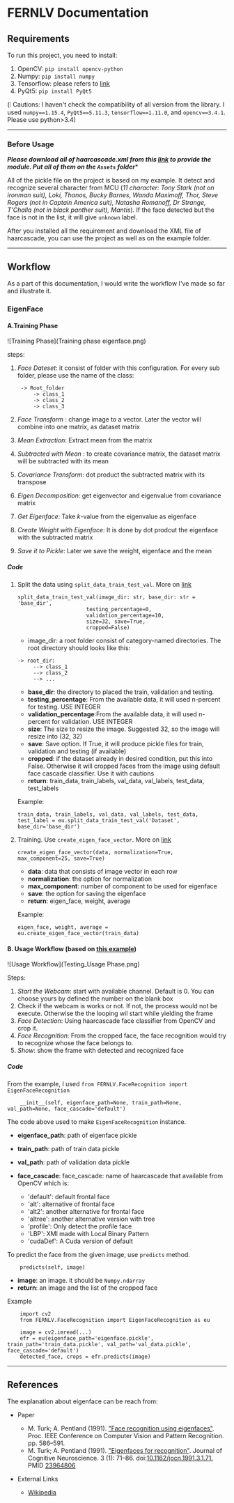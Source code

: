 # FERNLV Documentation

## Requirements
To run this project, you need to install:
1. OpenCV:  `pip install opencv-python`
2. Numpy: `pip install numpy`
3. Tensorflow: please refers to [link](https://www.tensorflow.org/install/)
4. PyQt5: `pip install PyQt5`

(:grey_exclamation: Cautions: I haven't check the compatibility of all version from the library. I used `numpy==1.15.4`, `PyQt5==5.11.3`, `tensorflow==1.11.0`, and `opencv==3.4.1`. Please use python>3.4)

---
### Before Usage
****Please download all of haarcascade*.xml from this [link](https://github.com/opencv/opencv/tree/master/data/haarcascades) to provide the module. Put all of them on the `Assets` folder****

All of the pickle file on the project is based on my example. It detect and recognize several character from MCU (_11 character: Tony Stark (not on ironman suit), Loki, Thanos, Bucky Barnes, Wanda Maximoff, Thor, Steve Rogers (not in Captain America suit), Natasha Romanoff, Dr Strange, T'Challa (not in black panther suit), Mantis_). If the face detected but the face is not in the list, it will give `unknown` label.


After you installed all the requirement and download the XML file of haarcascade, you can use the project as well as on the example folder.

---
## Workflow

 As a part of this documentation, I would write the workflow I've made so far and illustrate it.
 
 ### EigenFace
 #### A.Training Phase
 
![Training Phase](Training phase eigenface.png)


steps:
1. _Face Dateset_: it consist of folder with this configuration. For every sub folder, please use the name of the class:

        -> Root_folder
            -> class_1
            -> class_2
            -> class_3
2. _Face Transform_ : change image to a vector. Later the vector will combine into one matrix, as dataset matrix
3. _Mean Extraction_: Extract mean from the matrix
4. _Subtracted with Mean_ : to create covariance matrix, the dataset matrix will be subtracted with its mean
5. _Covariance Transform_: dot product the subtracted matrix with its transpose
6. _Eigen Decomposition_: get eigenvector and eigenvalue from covariance matrix
7. _Get Eigenface_: Take _k_-value from the eigenvalue as eigenface
8. _Create Weight with Eigenface_: It is done by dot prodcut the eigenface with the subtracted matrix
 9. _Save it to Pickle_: Later we save the weight, eigenface and the mean
 
 ##### _Code_
 1. Split the data using `split_data_train_test_val`. More on [link](https://github.com/otakbeku/FERNLV/blob/c905c1d3fca76c7394338aa2e0bcd9d0ec943a77/FERNLV/EigenUtils.py#L144)
 
        split_data_train_test_val(image_dir: str, base_dir: str = 'base_dir',
                              testing_percentage=0,
                              validation_percentage=10,
                              size=32, save=True,
                              cropped=False)
        
       - image_dir: a root folder consist of category-named directories. The root directory should looks like this:
       
        -> root_dir:
             --> class_1
             --> class_2
             --> ...
             
    - **base_dir**: the directory to placed the train, validation and testing.
    - **testing_percentage**: From the available data, it will used n-percent for testing. USE INTEGER
    - **validation_percentage**:From the available data, it will used n-percent for validation. USE INTEGER
    - **size**: The size to resize the image. Suggested 32, so the image will resize into (32, 32)
    - **save**: Save option. If True, it will produce pickle files for train, validation and testing (if available)
    - **cropped**: if the dataset already in desired condition, put this into False. Otherwise it will cropped faces
    from the image using default face cascade classifier. Use it with cautions
    - **return**: train_data, train_labels, val_data, val_labels, test_data, test_labels
    
    Example:
 
        train_data, train_labels, val_data, val_labels, test_data, test_label = eu.split_data_train_test_val('Dataset', base_dir='base_dir')
 
 2. Training. Use `create_eigen_face_vector`. More on [link](https://github.com/otakbeku/FERNLV/blob/c905c1d3fca76c7394338aa2e0bcd9d0ec943a77/FERNLV/EigenUtils.py#L296)
 
        create_eigen_face_vector(data, normalization=True, max_component=25, save=True)
    - **data**: data that consists of image vector in each row
    - **normalization**: the option for normalization
    - **max_component**: number of component to be used for eigenface
    - **save**: the option for saving the eigenface
    - **return**: eigen_face, weight, average
    
    Example:

        eigen_face, weight, average = eu.create_eigen_face_vector(train_data)
 
 #### B. Usage Workflow (based on [this example](https://github.com/otakbeku/FERNLV/blob/master/Example/MainWindow.py))
 
 ![Usage Workflow](Testing_Usage Phase.png)
 
 Steps:
 1. _Start the Webcam_: start with available channel. Default is 0. You can choose yours by defined the number on the blank box
 2. Check if the webcam is works or not. If not, the process would not be execute. Otherwise the the looping wil start while yielding the frame
 3. _Face Detection_: Using haarcascade face classifier from OpenCV and crop it.
 4. _Face Recognition_: From the cropped face, the face recognition would try to recognize whose the face belongs to.
 5. _Show_: show the frame with detected and recognized face
 
 ##### _Code_
From the example, I used `from FERNLV.FaceRecognition import EigenFaceRecognition`

        __init__(self, eigenface_path=None, train_path=None, val_path=None, face_cascade='default')

The code above used to make `EigenFaceRecognition` instance.

- **eigenface_path**: path of eigenface pickle
 - **train_path**: path of train data pickle
 - **val_path**: path of validation data pickle
 - **face_cascade**: face_cascade: name of haarcascade that available from OpenCV which is:
 
    - 'default': default frontal face
    - 'alt': alternative of frontal face
    - 'alt2': another alternative for frontal face
    - 'altree': another alternative version with tree
    - 'profile': Only detect the profile face
    - 'LBP': XMl made with Local Binary Pattern
    - 'cudaDef': A Cuda version of default 
 
To predict the face from the given image, use `predicts` method.

        predicts(self, image)
        
- **image**: an image. it should be `Numpy.ndarray`
- **return**: an image and the list of the cropped face

Example

        import cv2
        from FERNLV.FaceRecognition import EigenFaceRecognition as eu
        
        image = cv2.imread(...)
        efr = eu(eigenface_path='eigenface.pickle', train_path='train_data.pickle', val_path='val_data.pickle', face_cascade='default')
        detected_face, crops = efr.predicts(image)
 
 ---
## References
 The explanation about eigenface can be reach from:
 - Paper
    - M. Turk; A. Pentland (1991). ["Face recognition using eigenfaces"](http://www.cs.ucsb.edu/~mturk/Papers/mturk-CVPR91.pdf). Proc. IEEE Conference on Computer Vision and Pattern Recognition. pp. 586–591.
    - M. Turk; A. Pentland (1991). ["Eigenfaces for recognition"](http://www.cs.ucsb.edu/~mturk/Papers/jcn.pdf). Journal of Cognitive Neuroscience. 3 (1): 71–86. doi:[10.1162/jocn.1991.3.1.71.](https://doi.org/10.1162%2Fjocn.1991.3.1.71) PMID [23964806](https://www.ncbi.nlm.nih.gov/pubmed/23964806)
    
 - External Links 
     - [Wikipedia](https://en.wikipedia.org/wiki/Eigenface)
  
